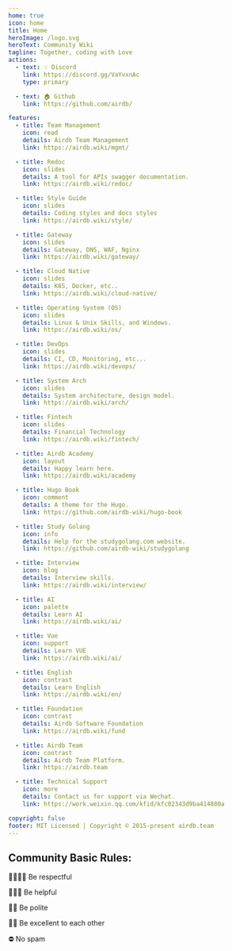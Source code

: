 ```yaml
---
home: true
icon: home
title: Home
heroImage: /logo.svg
heroText: Community Wiki
tagline: Together, coding with Love
actions:
  - text: 💡 Discord
    link: https://discord.gg/VaYvxnAc
    type: primary

  - text: 🏠 Github
    link: https://github.com/airdb/

features:
  - title: Team Management
    icon: read
    details: Airdb Team Management
    link: https://airdb.wiki/mgmt/

  - title: Redoc
    icon: slides
    details: A tool for APIs swagger documentation.
    link: https://airdb.wiki/redoc/

  - title: Style Guide
    icon: slides
    details: Coding styles and docs styles
    link: https://airdb.wiki/style/

  - title: Gateway
    icon: slides
    details: Gateway, DNS, WAF, Nginx
    link: https://airdb.wiki/gateway/

  - title: Cloud Native
    icon: slides
    details: K8S, Docker, etc..
    link: https://airdb.wiki/cloud-native/

  - title: Operating System (OS)
    icon: slides
    details: Linux & Unix Skills, and Windows.
    link: https://airdb.wiki/os/

  - title: DevOps
    icon: slides
    details: CI, CD, Monitoring, etc...
    link: https://airdb.wiki/devops/

  - title: System Arch
    icon: slides
    details: System architecture, design model.
    link: https://airdb.wiki/arch/

  - title: Fintech
    icon: slides
    details: Financial Technology
    link: https://airdb.wiki/fintech/

  - title: Airdb Academy
    icon: layout
    details: Happy learn here.
    link: https://airdb.wiki/academy

  - title: Hugo Book
    icon: comment
    details: A theme for the Hugo.
    link: https://github.com/airdb-wiki/hugo-book

  - title: Study Golang
    icon: info
    details: Help for the studygolang.com website.
    link: https://github.com/airdb-wiki/studygolang

  - title: Interview
    icon: blog
    details: Interview skills.
    link: https://airdb.wiki/interview/

  - title: AI
    icon: palette
    details: Learn AI
    link: https://airdb.wiki/ai/

  - title: Vue
    icon: support
    details: Learn VUE
    link: https://airdb.wiki/ai/

  - title: English
    icon: contrast
    details: Learn English
    link: https://airdb.wiki/en/

  - title: Foundation
    icon: contrast
    details: Airdb Software Foundation
    link: https://airdb.wiki/fund

  - title: Airdb Team
    icon: contrast
    details: Airdb Team Platform.
    link: https://airdb.team

  - title: Technical Support
    icon: more
    details: Contact us for support via Wechat.
    link: https://work.weixin.qq.com/kfid/kfc02343d9ba414880a

copyright: false
footer: MIT Licensed | Copyright © 2015-present airdb.team
---
```


## Community Basic Rules:

🫱🏻‍🫲🏿 Be respectful

👨🏼‍🚒
Be helpful

🙇🏼 Be polite

🖖🏾 Be excellent to each other

⛔ No spam

